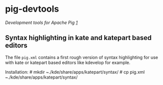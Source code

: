 pig-devtools
============

*Development tools for Apache Pig [1]*

Syntax highlighting in kate and katepart based editors
------------------------------------------------------
The file `pig.xml` contains a first rough version of syntax highlighting for use with kate or katepart based editors like kdevelop for example.

Installation:
\# mkdir ~./kde/share/apps/katepart/syntax/
\# cp pig.xml ~./kde/share/apps/katepart/syntax/

[1]: http://pig.apache.org/
